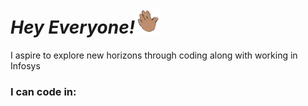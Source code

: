 <!--### Hi there 👋-->

<!--
**TanyaGarg19/TanyaGarg19** is a ✨ _special_ ✨ repository because its `README.md` (this file) appears on your GitHub profile.

Here are some ideas to get you started:

- 🔭 I’m currently working on ...
- 🌱 I’m currently learning ...
- 👯 I’m looking to collaborate on ...
- 🤔 I’m looking for help with ...
- 💬 Ask me about ...
- 📫 How to reach me: ...
- 😄 Pronouns: ...
- ⚡ Fun fact: ...
-->
<h1><i>Hey Everyone!<img src="giphy.gif" width="40" height="40"></i></h1>
<p>I aspire to explore new horizons through coding along with working in Infosys</p>
<p><b><h3>I can code in:</p></h3>
 


